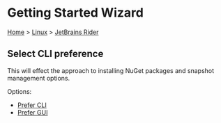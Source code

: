 # Getting Started Wizard

[Home](/docs/wiz/readme.md) > [Linux](Linux.md) > [JetBrains Rider](Linux_Rider.md)

## Select CLI preference

This will effect the approach to installing NuGet packages and snapshot management options. 

Options:
 * [Prefer CLI](Linux_Rider_Cli.md)
 * [Prefer GUI](Linux_Rider_Gui.md)
